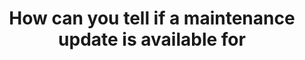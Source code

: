 ---
layout: answer
title: "How can you tell if a maintenance update is available for "
blurb: "<p>You can find out if an Amazon RDS maintenance update is available for your DB instance through the Amazon RDS API, the AWS Command Line Interface (CLI),"
quid: 31
---